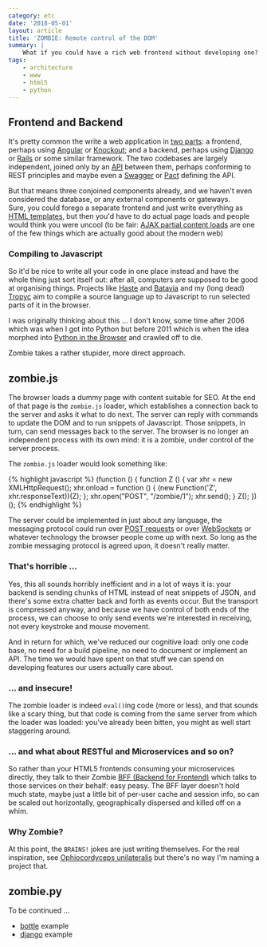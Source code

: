 ```yaml
---
category: etc
date: '2018-05-01'
layout: article
title: 'ZOMBIE: Remote control of the DOM'
summary: |
    What if you could have a rich web frontend without developing one?
tags:
    - architecture
    - www
    - html5
    - python
---
```


## Frontend and Backend

It's pretty common the write a web application in 
[two parts](../mobile-app-architecture/): a frontend, 
perhaps using [Angular](https://angular.io/) or [Knockout](http://knockoutjs.com/);
and a backend, perhaps using [Django](https://www.djangoproject.com/)
or [Rails](http://rubyonrails.org/) or some similar framework.  The two codebases
are largely independent, joined only by an [API](../tranquil-apis/) between them, perhaps conforming
to REST principles and maybe even a [Swagger](https://swagger.io/) or
[Pact](https://docs.pact.io/) defining the API.

But that means three conjoined components already, and we haven't even considered
the database, or any external components or gateways.   
Sure, you could forego a separate frontend and just write everything as
[HTML templates](../templates-fugit/), but then you'd have to do actual page
loads and people would think you
were uncool (to be fair:
[AJAX partial content loads](../static-jquery-dynamic/)
are one of the few things which are actually good about the modern web)

### Compiling to Javascript

So it'd be nice to write all your code in one place instead and have the whole
thing just sort itself out: after all, computers are supposed to be good at 
organising things.  Projects like [Haste](https://haste-lang.org/) and
[Batavia](https://batavia.readthedocs.io/en/latest/) and my 
(long dead) [Tropyc](https://github.com/nickzoic/tropyc) aim to compile a source
language up to Javascript to run selected parts of it in the browser.

I was originally thinking about this ... I don't know, some time
after 2006 which was when I got into Python but before 2011 which 
is when the idea morphed into
[Python in the Browser](../python-in-the-browser/) and crawled off to die.

Zombie takes a rather stupider, more direct approach.

## zombie.js

The browser loads a dummy page with content suitable for SEO.  At the end of that
page is the `zombie.js` loader, which establishes a connection back to the server
and asks it what to do next.  The server can reply with commands to update the DOM
and to run snippets of Javascript.  Those snippets, in turn, can send messages back
to the server.  The browser is no longer an independent process with its own mind:
it is a zombie, under control of the server process.

The `zombie.js` loader would look something like:

{% highlight javascript %}
(function () {
  function Z () {
    var xhr = new XMLHttpRequest();
    xhr.onload = function () {
      (new Function('Z', xhr.responseText))(Z);
    };
    xhr.open("POST", "/zombie/1");
    xhr.send();
  }
  Z();
})();
{% endhighlight %}

The server could be implemented in just about any language, the messaging protocol could run
over [POST requests](http://blog.fanout.io/2013/03/04/long-polling-doesnt-totally-suck/)
or over [WebSockets](https://developer.mozilla.org/en-US/docs/Web/API/WebSockets_API)
or whatever technology the browser people come up with next.  So long as the zombie
messaging protocol is agreed upon, it doesn't really matter.

### That's horrible ...

Yes, this all sounds horribly inefficient and in a lot of ways it is: your backend 
is sending chunks of HTML instead of neat snippets of JSON, and there's some extra
chatter back and forth as events occur.  But the transport is compressed anyway,
and because we have control of both ends of the process, we can choose to only send
events we're interested in receiving, not every keystroke and mouse movement.

And in return for which, we've reduced our cognitive load: only one code base,
no need for a build pipeline, no need to document or implement an API.  The time
we would have spent on that stuff we can spend on developing features our users
actually care about.

### ... and insecure!

The zombie loader is indeed `eval()`ing code (more or less), and that sounds like
a scary thing, but that code is coming from the same server from which the loader
was loaded: you've already been bitten, you might as well start staggering around.

### ... and what about RESTful and Microservices and so on?

So rather than your HTML5 frontends consuming your microservices directly, they
talk to their Zombie [BFF (Backend for Frontend)](https://samnewman.io/patterns/architectural/bff/)
which talks to those services on their behalf: easy peasy.  The BFF layer doesn't 
hold much state, maybe just a little bit of per-user cache and session info, so can
be scaled out horizontally, geographically dispersed and killed off on a whim.

### Why Zombie?

At this point, the `BRAINS!` jokes are just writing themselves.
For the real inspiration, see
[Ophiocordyceps unilateralis](https://www.theatlantic.com/science/archive/2017/11/how-the-zombie-fungus-takes-over-ants-bodies-to-control-their-minds/545864/) 
but there's no way I'm naming a project that.

## zombie.py

To be continued ...

* [bottle](https://bottlepy.org/docs/dev/index.html) example
* [django](https://djangoproject.com/) example



